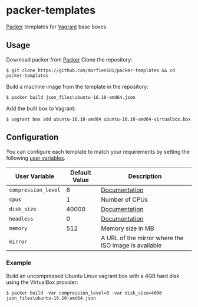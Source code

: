 # packer-templates

[Packer](https://www.packer.io/) templates for [Vagrant](https://www.vagrantup.com/) base boxes

## Usage
Download packer from [Packer](https://www.packer.io/)
Clone the repository:

    $ git clone https://github.com/morfien101/packer-templates && cd packer-templates

Build a machine image from the template in the repository:

    $ packer build json_files\ubuntu-16.10-amd64.json

Add the built box to Vagrant:

    $ vagrant box add ubuntu-16.10-amd64 ubuntu-16.10-amd64-virtualbox.box

## Configuration

You can configure each template to match your requirements by setting the following [user variables](https://packer.io/docs/templates/user-variables.html).

 | User Variable       | Default Value | Description                                                                            |
 | ------------------- | ------------- | -------------------------------------------------------------------------------------- |
 | `compression_level` | 6             | [Documentation](https://packer.io/docs/post-processors/vagrant.html#compression_level) |
 | `cpus`              | 1             | Number of CPUs                                                                         |
 | `disk_size`         | 40000         | [Documentation](https://packer.io/docs/builders/virtualbox-iso.html#disk_size)         |
 | `headless`          | 0             | [Documentation](https://packer.io/docs/builders/virtualbox-iso.html#headless)          |
 | `memory`            | 512           | Memory size in MB                                                                      |
 | `mirror`            |               | A URL of the mirror where the ISO image is available                                   |

### Example

Build an uncompressed Ubuntu Linux vagrant box with a 4GB hard disk using the VirtualBox provider:

    $ packer build -var compression_level=0 -var disk_size=4000 json_files\ubuntu-16.10-amd64.json